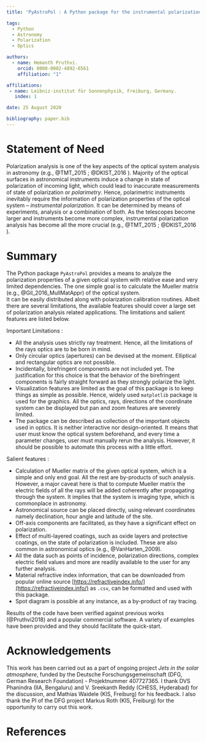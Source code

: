 ```yaml
---
title: 'PyAstroPol : A Python package for the instrumental polarization analysis of the astronomical optics.'

tags:
  - Python
  - Astronomy
  - Polarization
  - Optics

authors:
  - name: Hemanth Pruthvi.
    orcid: 0000-0002-4892-6561
    affiliation: "1"

affiliations:
 - name: Leibniz-institut für Sonnenphysik, Freiburg, Germany.
   index: 1

date: 25 August 2020

bibliography: paper.bib
---
```


# Statement of Need

Polarization analysis is one of the key aspects of the optical system analysis in astronomy (e.g., @TMT_2015 ; @DKIST_2016 ). Majority of the optical surfaces in astronomical instruments induce a change in state of polarization of incoming light, which could lead to inaccurate measurements of state of polarization or _polarimetry_. Hence, polarimetric instruments inevitably require the information of polarization properties of the optical system – _instrumental polarization_. It can be determined by means of experiments, analysis or a combination of both. As the telescopes become larger and instruments become more complex, instrumental polarization analysis has become all the more crucial (e.g.,  @TMT_2015 ; @DKIST_2016 ).  

# Summary

The Python package `PyAstroPol` provides a means to analyze the polarization properties of a given optical system with relative ease and very limited dependencies. The one simple goal is to calculate the Mueller matrix (e.g., @Gil_2016_MullMatAppr) of the optical system.  
It can be easily distributed along with polarization calibration routines. Albeit there are several limitations, the available features should cover a large set of polarization analysis related applications. The limitations and salient features are listed below.

Important Limitations :   
- All the analysis uses strictly ray treatment. Hence, all the limitations of the rays optics are to be born in mind.   
- Only circular optics (apertures) can be devised at the moment. Elliptical and rectangular optics are not possible.   
- Incidentally, birefringent components are not included yet. The justification for this choice is that the behavior of the birefringent components is fairly straight forward as they strongly polarize the light.   
- Visualization features are limited as the goal of this package is to keep things as simple as possible. Hence, widely used `matplotlib` package is used for the graphics. All the optics, rays, directions of the coordinate system can be displayed but pan and zoom features are severely limited.   
- The package can be described as collection of the important objects used in optics. It is neither interactive nor design-oriented. It means that user must know the optical system beforehand, and every time a parameter changes, user must manually rerun the analysis. However, it should be possible to automate this process with a little effort.   

Salient features :   
- Calculation of Mueller matrix of the given optical system, which is a simple and only end goal. All the rest are by-products of such analysis. However, a major caveat here is that to compute Mueller matrix the electric fields of all the rays will be added coherently after propagating through the system. It implies that the system is imaging type, which is commonplace in astronomy.   
- Astronomical source can be placed directly, using relevant coordinates namely declination, hour angle and latitude of the site.   
- Off-axis components are facilitated, as they have a significant effect on polarization.   
- Effect of multi-layered coatings, such as oxide layers and protective coatings, on the state of polarization is included.  These are also common in astronomical optics (e.g., @VanHarten_2009).   
- All the data such as points of incidence, polarization directions, complex electric field values and more are readily available to the user for any further analysis.   
- Material refractive index information, that can be downloaded from popular online source [https://refractiveindex.info/](https://refractiveindex.info/) as `.csv`, can be formatted and used with this package.   
- Spot diagram is possible at any instance, as a by-product of ray tracing.   

Results of the code have been verified against previous works (@Pruthvi2018) and a popular commercial software. A variety of examples have been provided and they should facilitate the quick-start.

# Acknowledgements

This work has been carried out as a part of ongoing project _Jets in the solar atmosphere_, funded by the Deutsche Forschungsgemeinschaft (DFG, German Research Foundation) - Projektnummer 407727365. I thank DVS Phanindra (IIA, Bengaluru) and V. Sreekanth Reddy (CHESS, Hyderabad) for the discussion, and Mathias Waidele (KIS, Freiburg) for his feedback. I also thank the PI of the DFG project Markus Roth (KIS, Freiburg) for the opportunity to carry out this work. 

# References